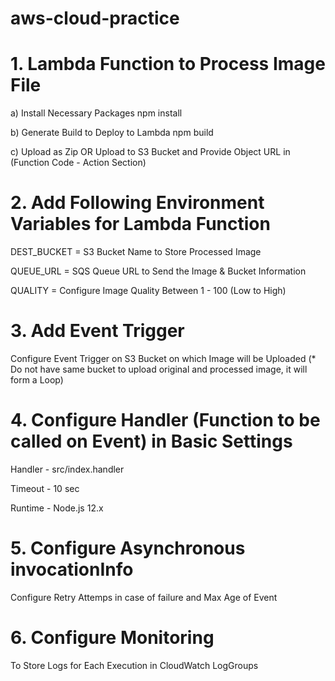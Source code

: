 # aws-cloud-practice

# 1. Lambda Function to Process Image File

a) Install Necessary Packages
  npm install
  
b) Generate Build to Deploy to Lambda
  npm build
  
c) Upload as Zip 
    OR
   Upload to S3 Bucket and Provide Object URL in (Function Code - Action Section)
   
# 2. Add Following Environment Variables for Lambda Function
  DEST_BUCKET = S3 Bucket Name to Store Processed Image
  
  QUEUE_URL = SQS Queue URL to Send the Image & Bucket Information
  
  QUALITY = Configure Image Quality Between 1 - 100 (Low to High)
  
  
# 3. Add Event Trigger 
  Configure Event Trigger on S3 Bucket on which Image will be Uploaded
  (* Do not have same bucket to upload original and processed image, it will form a Loop)

# 4. Configure Handler (Function to be called on Event) in Basic Settings
  Handler - src/index.handler
  
  Timeout - 10 sec
  
  Runtime - Node.js 12.x

# 5. Configure Asynchronous invocationInfo
  Configure Retry Attemps in case of failure and Max Age of Event
  
# 6. Configure Monitoring
  To Store Logs for Each Execution in CloudWatch LogGroups
